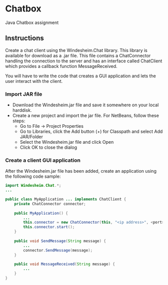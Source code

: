 # Chatbox
Java Chatbox assignment

## Instructions
Create a chat client using the Windesheim.Chat library. This library is available for download as a .jar file. This file contains a ChatConnector handling the connection to the server and has an interface called ChatClient which provides a callback function MessageReceived.

You will have to write the code that creates a GUI application and lets the user interact with the client.

### Import JAR file
- Download the Windesheim.jar file and save it somewhere on your local harddisk.
- Create a new project and import the jar file. For NetBeans, follow these steps:
    - Go to File -> Project Properties
    - Go to Libraries, click the Add button (+) for Classpath and select Add JAR/Folder
    - Select the Windesheim.jar file and click Open
    - Click OK to close the dialog

### Create a client GUI application
After the Windesheim.jar file has been added, create an application using the following code sample:

```java
import Windesheim.Chat.*;
...

public class MyApplication ... implements ChatClient {
    private ChatConnector connector;
    
    public MyApplication() {
        ...
        this.connector = new ChatConnector(this, "<ip address>", <port>, "<username>");
        this.connector.start();    
    }
    
    public void SendMessage(String message) {
        ...
        connector.SendMessage(message);
    }
    
    public void MessageReceived(String message) {
        ...
    }
}
```
